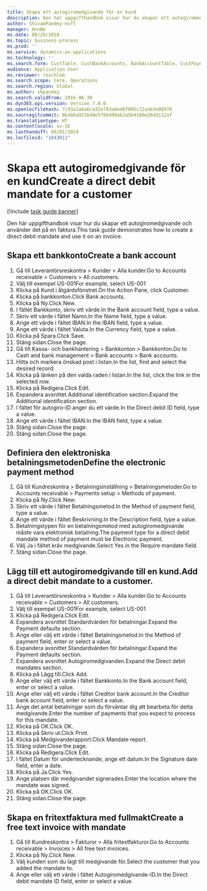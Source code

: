 ```yaml
---
title: Skapa ett autogiromedgivande för en kund
description: Den här uppgifthandbok visar hur du skapar ett autogiromedgivande och använder det på en faktura.
author: ShivamPandey-msft
manager: AnnBe
ms.date: 08/29/2018
ms.topic: business-process
ms.prod: ''
ms.service: dynamics-ax-applications
ms.technology: ''
ms.search.form: CustTable, CustBankAccounts, BankAccountTable, CustPaymMode, CustDirectDebitMandate, BankAccountTableLookUp, SrsReportViewerForm,  LogisticsAddressCityLookup, CustFreeInvoice, CustTableLookup
audience: Application User
ms.reviewer: roschlom
ms.search.scope: Core, Operations
ms.search.region: Global
ms.author: shpandey
ms.search.validFrom: 2016-06-30
ms.dyn365.ops.version: Version 7.0.0
ms.openlocfilehash: 7c93a1aba6ca32e783a6ed6f005c72aab3e06978
ms.sourcegitcommit: 8b4b6a9226d4e5f66498ab2a5b4160e26dd112af
ms.translationtype: HT
ms.contentlocale: sv-SE
ms.lasthandoff: 08/01/2019
ms.locfileid: "1843011"
---
```

# <a name="create-a-direct-debit-mandate-for-a-customer"></a><span data-ttu-id="f73e0-103">Skapa ett autogiromedgivande för en kund</span><span class="sxs-lookup"><span data-stu-id="f73e0-103">Create a direct debit mandate for a customer</span></span>

[!include [task guide banner](../../includes/task-guide-banner.md)]

<span data-ttu-id="f73e0-104">Den här uppgifthandbok visar hur du skapar ett autogiromedgivande och använder det på en faktura.</span><span class="sxs-lookup"><span data-stu-id="f73e0-104">This task guide demonstrates how to create a direct debit mandate and use it on an invoice.</span></span>


## <a name="create-a-bank-account"></a><span data-ttu-id="f73e0-105">Skapa ett bankkonto</span><span class="sxs-lookup"><span data-stu-id="f73e0-105">Create a bank account</span></span>
1. <span data-ttu-id="f73e0-106">Gå till Leverantörsreskontra > Kunder > Alla kunder.</span><span class="sxs-lookup"><span data-stu-id="f73e0-106">Go to Accounts receivable > Customers > All customers.</span></span>
2. <span data-ttu-id="f73e0-107">Välj till exempel US-001</span><span class="sxs-lookup"><span data-stu-id="f73e0-107">For example, select US-001</span></span>
3. <span data-ttu-id="f73e0-108">Klicka på Kund i åtgärdsfönstret.</span><span class="sxs-lookup"><span data-stu-id="f73e0-108">On the Action Pane, click Customer.</span></span>
4. <span data-ttu-id="f73e0-109">Klicka på bankkonton.</span><span class="sxs-lookup"><span data-stu-id="f73e0-109">Click Bank accounts.</span></span>
5. <span data-ttu-id="f73e0-110">Klicka på Ny.</span><span class="sxs-lookup"><span data-stu-id="f73e0-110">Click New.</span></span>
6. <span data-ttu-id="f73e0-111">I fältet Bankkonto, skriv ett värde.</span><span class="sxs-lookup"><span data-stu-id="f73e0-111">In the Bank account field, type a value.</span></span>
7. <span data-ttu-id="f73e0-112">Skriv ett värde i fältet Namn.</span><span class="sxs-lookup"><span data-stu-id="f73e0-112">In the Name field, type a value.</span></span>
8. <span data-ttu-id="f73e0-113">Ange ett värde i fältet IBAN.</span><span class="sxs-lookup"><span data-stu-id="f73e0-113">In the IBAN field, type a value.</span></span>
9. <span data-ttu-id="f73e0-114">Ange ett värde i fältet Valuta.</span><span class="sxs-lookup"><span data-stu-id="f73e0-114">In the Currency field, type a value.</span></span>
10. <span data-ttu-id="f73e0-115">Klicka på Spara.</span><span class="sxs-lookup"><span data-stu-id="f73e0-115">Click Save.</span></span>
11. <span data-ttu-id="f73e0-116">Stäng sidan.</span><span class="sxs-lookup"><span data-stu-id="f73e0-116">Close the page.</span></span>
12. <span data-ttu-id="f73e0-117">Gå till Kassa- och bankhantering > Bankkonton > Bankkonton.</span><span class="sxs-lookup"><span data-stu-id="f73e0-117">Go to Cash and bank management > Bank accounts > Bank accounts.</span></span>
13. <span data-ttu-id="f73e0-118">Hitta och markera önskad post i listan.</span><span class="sxs-lookup"><span data-stu-id="f73e0-118">In the list, find and select the desired record.</span></span>
14. <span data-ttu-id="f73e0-119">Klicka på länken på den valda raden i listan.</span><span class="sxs-lookup"><span data-stu-id="f73e0-119">In the list, click the link in the selected row.</span></span>
15. <span data-ttu-id="f73e0-120">Klicka på Redigera.</span><span class="sxs-lookup"><span data-stu-id="f73e0-120">Click Edit.</span></span>
16. <span data-ttu-id="f73e0-121">Expandera avsnittet Additional identification section.</span><span class="sxs-lookup"><span data-stu-id="f73e0-121">Expand the Additional identification section.</span></span>
17. <span data-ttu-id="f73e0-122">I fältet för autogiro-ID anger du ett värde.</span><span class="sxs-lookup"><span data-stu-id="f73e0-122">In the Direct debit ID field, type a value.</span></span>
18. <span data-ttu-id="f73e0-123">Ange ett värde i fältet IBAN.</span><span class="sxs-lookup"><span data-stu-id="f73e0-123">In the IBAN field, type a value.</span></span>
19. <span data-ttu-id="f73e0-124">Stäng sidan.</span><span class="sxs-lookup"><span data-stu-id="f73e0-124">Close the page.</span></span>
20. <span data-ttu-id="f73e0-125">Stäng sidan.</span><span class="sxs-lookup"><span data-stu-id="f73e0-125">Close the page.</span></span>

## <a name="define-the-electronic-payment-method"></a><span data-ttu-id="f73e0-126">Definiera den elektroniska betalningsmetoden</span><span class="sxs-lookup"><span data-stu-id="f73e0-126">Define the electronic payment method</span></span>
1. <span data-ttu-id="f73e0-127">Gå till Kundreskontra > Betalningsinställning > Betalningsmetoder.</span><span class="sxs-lookup"><span data-stu-id="f73e0-127">Go to Accounts receivable > Payments setup > Methods of payment.</span></span>
2. <span data-ttu-id="f73e0-128">Klicka på Ny.</span><span class="sxs-lookup"><span data-stu-id="f73e0-128">Click New.</span></span>
3. <span data-ttu-id="f73e0-129">Skriv ett värde i fältet Betalningsmetod.</span><span class="sxs-lookup"><span data-stu-id="f73e0-129">In the Method of payment field, type a value.</span></span>
4. <span data-ttu-id="f73e0-130">Ange ett värde i fältet Beskrivning.</span><span class="sxs-lookup"><span data-stu-id="f73e0-130">In the Description field, type a value.</span></span>
5. <span data-ttu-id="f73e0-131">Betalningstypen för en betalningsmetod med autogiromedgivande måste vara elektronisk betalning.</span><span class="sxs-lookup"><span data-stu-id="f73e0-131">The payment type for a direct debit mandate method of payment must be Electronic payment.</span></span>
6. <span data-ttu-id="f73e0-132">Välj Ja i fältet kräv medgivande.</span><span class="sxs-lookup"><span data-stu-id="f73e0-132">Select Yes in the Require mandate field.</span></span>
7. <span data-ttu-id="f73e0-133">Stäng sidan.</span><span class="sxs-lookup"><span data-stu-id="f73e0-133">Close the page.</span></span>

## <a name="add-a-direct-debit-mandate-to-a-customer"></a><span data-ttu-id="f73e0-134">Lägg till ett autogiromedgivande till en kund.</span><span class="sxs-lookup"><span data-stu-id="f73e0-134">Add a direct debit mandate to a customer.</span></span>
1. <span data-ttu-id="f73e0-135">Gå till Leverantörsreskontra > Kunder > Alla kunder.</span><span class="sxs-lookup"><span data-stu-id="f73e0-135">Go to Accounts receivable > Customers > All customers.</span></span>
2. <span data-ttu-id="f73e0-136">Välj till exempel US-001</span><span class="sxs-lookup"><span data-stu-id="f73e0-136">For example, select US-001</span></span>
3. <span data-ttu-id="f73e0-137">Klicka på Redigera.</span><span class="sxs-lookup"><span data-stu-id="f73e0-137">Click Edit.</span></span>
4. <span data-ttu-id="f73e0-138">Expandera avsnittet Standardvärden för betalningar.</span><span class="sxs-lookup"><span data-stu-id="f73e0-138">Expand the Payment defaults section.</span></span>
5. <span data-ttu-id="f73e0-139">Ange eller välj ett värde i fältet Betalningsmetod.</span><span class="sxs-lookup"><span data-stu-id="f73e0-139">In the Method of payment field, enter or select a value.</span></span>
6. <span data-ttu-id="f73e0-140">Expandera avsnittet Standardvärden för betalningar.</span><span class="sxs-lookup"><span data-stu-id="f73e0-140">Expand the Payment defaults section.</span></span>
7. <span data-ttu-id="f73e0-141">Expandera avsnittet Autogiromedgivanden.</span><span class="sxs-lookup"><span data-stu-id="f73e0-141">Expand the Direct debit mandates section.</span></span>
8. <span data-ttu-id="f73e0-142">Klicka på Lägg till.</span><span class="sxs-lookup"><span data-stu-id="f73e0-142">Click Add.</span></span>
9. <span data-ttu-id="f73e0-143">Ange eller välj ett värde i fältet Bankkonto.</span><span class="sxs-lookup"><span data-stu-id="f73e0-143">In the Bank account field, enter or select a value.</span></span>
10. <span data-ttu-id="f73e0-144">Ange eller välj ett värde i fältet Creditor bank account.</span><span class="sxs-lookup"><span data-stu-id="f73e0-144">In the Creditor bank account field, enter or select a value.</span></span>
11. <span data-ttu-id="f73e0-145">Ange det antal betalningar som du förväntar dig att bearbeta för detta medgivande.</span><span class="sxs-lookup"><span data-stu-id="f73e0-145">Enter the number of payments that you expect to process for this mandate.</span></span>
12. <span data-ttu-id="f73e0-146">Klicka på OK.</span><span class="sxs-lookup"><span data-stu-id="f73e0-146">Click OK.</span></span>
13. <span data-ttu-id="f73e0-147">Klicka på Skriv ut.</span><span class="sxs-lookup"><span data-stu-id="f73e0-147">Click Print.</span></span>
14. <span data-ttu-id="f73e0-148">Klicka på Medgivanderapport.</span><span class="sxs-lookup"><span data-stu-id="f73e0-148">Click Mandate report.</span></span>
15. <span data-ttu-id="f73e0-149">Stäng sidan.</span><span class="sxs-lookup"><span data-stu-id="f73e0-149">Close the page.</span></span>
16. <span data-ttu-id="f73e0-150">Klicka på Redigera.</span><span class="sxs-lookup"><span data-stu-id="f73e0-150">Click Edit.</span></span>
17. <span data-ttu-id="f73e0-151">I fältet Datum för undertecknande, ange ett datum.</span><span class="sxs-lookup"><span data-stu-id="f73e0-151">In the Signature date field, enter a date.</span></span>
18. <span data-ttu-id="f73e0-152">Klicka på Ja.</span><span class="sxs-lookup"><span data-stu-id="f73e0-152">Click Yes.</span></span>
19. <span data-ttu-id="f73e0-153">Ange platsen där medgivandet signerades.</span><span class="sxs-lookup"><span data-stu-id="f73e0-153">Enter the location where the mandate was signed.</span></span>
20. <span data-ttu-id="f73e0-154">Klicka på OK.</span><span class="sxs-lookup"><span data-stu-id="f73e0-154">Click OK.</span></span>
21. <span data-ttu-id="f73e0-155">Stäng sidan.</span><span class="sxs-lookup"><span data-stu-id="f73e0-155">Close the page.</span></span>

## <a name="create-a-free-text-invoice-with-mandate"></a><span data-ttu-id="f73e0-156">Skapa en fritextfaktura med fullmakt</span><span class="sxs-lookup"><span data-stu-id="f73e0-156">Create a free text invoice with mandate</span></span>
1. <span data-ttu-id="f73e0-157">Gå till Kundreskontra > Fakturor > Alla fritextfakturor.</span><span class="sxs-lookup"><span data-stu-id="f73e0-157">Go to Accounts receivable > Invoices > All free text invoices.</span></span>
2. <span data-ttu-id="f73e0-158">Klicka på Ny.</span><span class="sxs-lookup"><span data-stu-id="f73e0-158">Click New.</span></span>
3. <span data-ttu-id="f73e0-159">Välj kunden som du lagt till medgivande för.</span><span class="sxs-lookup"><span data-stu-id="f73e0-159">Select the customer that you added the mandate to.</span></span>
4. <span data-ttu-id="f73e0-160">Ange eller välj ett värde i fältet Autogiromedgivande-ID.</span><span class="sxs-lookup"><span data-stu-id="f73e0-160">In the Direct debit mandate ID field, enter or select a value.</span></span>

